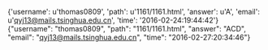 {'username': u'thomas0809', 'path': u'1161/1161.html', 'answer': u'A', 'email': u'qyj13@mails.tsinghua.edu.cn', 'time': '2016-02-24:19:44:42'}
{"username": "thomas0809", "path": "1161/1161.html", "answer": "ACD", "email": "qyj13@mails.tsinghua.edu.cn", "time": "2016-02-27:20:34:46"}
